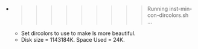* >>>>>>>>> Running inst-min-con-dircolors.sh ...
  * Set dircolors to use  to make ls more beautiful.
  * Disk size = 1143184K. Space Used = 24K.
